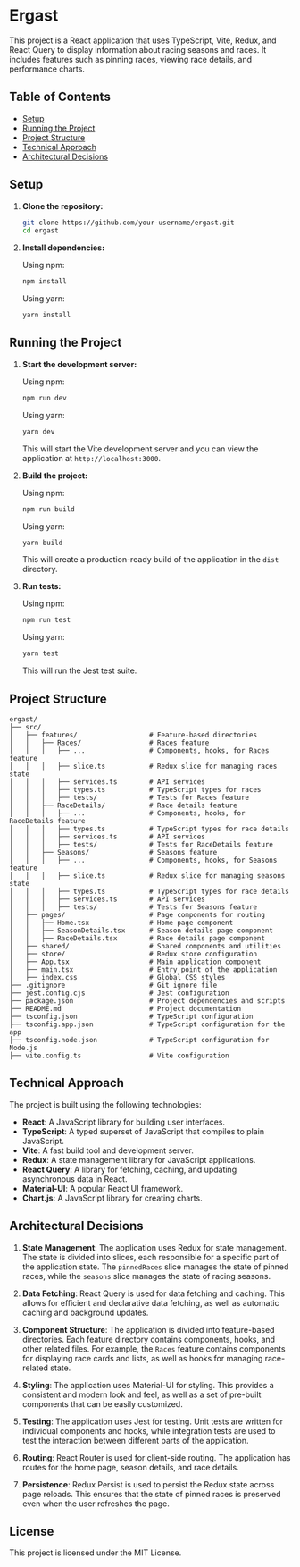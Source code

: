 # Ergast

This project is a React application that uses TypeScript, Vite, Redux, and React Query to display information about racing seasons and races. It includes features such as pinning races, viewing race details, and performance charts.

## Table of Contents

- [Setup](#setup)
- [Running the Project](#running-the-project)
- [Project Structure](#project-structure)
- [Technical Approach](#technical-approach)
- [Architectural Decisions](#architectural-decisions)

## Setup

1. **Clone the repository:**

   ```sh
   git clone https://github.com/your-username/ergast.git
   cd ergast
   ```

2. **Install dependencies:**

   Using npm:

   ```sh
   npm install
   ```

   Using yarn:

   ```sh
   yarn install
   ```

## Running the Project

1. **Start the development server:**

   Using npm:

   ```sh
   npm run dev
   ```

   Using yarn:

   ```sh
   yarn dev
   ```

   This will start the Vite development server and you can view the application at `http://localhost:3000`.

2. **Build the project:**

   Using npm:

   ```sh
   npm run build
   ```

   Using yarn:

   ```sh
   yarn build
   ```

   This will create a production-ready build of the application in the `dist` directory.

3. **Run tests:**

   Using npm:

   ```sh
   npm run test
   ```

   Using yarn:

   ```sh
   yarn test
   ```

   This will run the Jest test suite.

## Project Structure

```
ergast/
├── src/
│   ├── features/                  # Feature-based directories
│   │   ├── Races/                 # Races feature
│   │   │   ├── ...                # Components, hooks, for Races feature
│   │   │   ├── slice.ts           # Redux slice for managing races state
│   │   │   ├── services.ts        # API services
│   │   │   ├── types.ts           # TypeScript types for races
│   │   │   ├── tests/             # Tests for Races feature
│   │   ├── RaceDetails/           # Race details feature
│   │   │   ├── ...                # Components, hooks, for RaceDetails feature
│   │   │   ├── types.ts           # TypeScript types for race details
│   │   │   ├── services.ts        # API services
│   │   │   ├── tests/             # Tests for RaceDetails feature
│   │   ├── Seasons/               # Seasons feature
│   │   │   ├── ...                # Components, hooks, for Seasons feature
│   │   │   ├── slice.ts           # Redux slice for managing seasons state
│   │   │   ├── types.ts           # TypeScript types for race details
│   │   │   ├── services.ts        # API services
│   │   │   ├── tests/             # Tests for Seasons feature
│   ├── pages/                     # Page components for routing
│   │   ├── Home.tsx               # Home page component
│   │   ├── SeasonDetails.tsx      # Season details page component
│   │   ├── RaceDetails.tsx        # Race details page component
│   ├── shared/                    # Shared components and utilities
│   ├── store/                     # Redux store configuration
│   ├── App.tsx                    # Main application component
│   ├── main.tsx                   # Entry point of the application
│   ├── index.css                  # Global CSS styles
├── .gitignore                     # Git ignore file
├── jest.config.cjs                # Jest configuration
├── package.json                   # Project dependencies and scripts
├── README.md                      # Project documentation
├── tsconfig.json                  # TypeScript configuration
├── tsconfig.app.json              # TypeScript configuration for the app
├── tsconfig.node.json             # TypeScript configuration for Node.js
├── vite.config.ts                 # Vite configuration
```

## Technical Approach

The project is built using the following technologies:

- **React**: A JavaScript library for building user interfaces.
- **TypeScript**: A typed superset of JavaScript that compiles to plain JavaScript.
- **Vite**: A fast build tool and development server.
- **Redux**: A state management library for JavaScript applications.
- **React Query**: A library for fetching, caching, and updating asynchronous data in React.
- **Material-UI**: A popular React UI framework.
- **Chart.js**: A JavaScript library for creating charts.

## Architectural Decisions

1. **State Management**: The application uses Redux for state management. The state is divided into slices, each responsible for a specific part of the application state. The `pinnedRaces` slice manages the state of pinned races, while the `seasons` slice manages the state of racing seasons.

2. **Data Fetching**: React Query is used for data fetching and caching. This allows for efficient and declarative data fetching, as well as automatic caching and background updates.

3. **Component Structure**: The application is divided into feature-based directories. Each feature directory contains components, hooks, and other related files. For example, the `Races` feature contains components for displaying race cards and lists, as well as hooks for managing race-related state.

4. **Styling**: The application uses Material-UI for styling. This provides a consistent and modern look and feel, as well as a set of pre-built components that can be easily customized.

5. **Testing**: The application uses Jest for testing. Unit tests are written for individual components and hooks, while integration tests are used to test the interaction between different parts of the application.

6. **Routing**: React Router is used for client-side routing. The application has routes for the home page, season details, and race details.

7. **Persistence**: Redux Persist is used to persist the Redux state across page reloads. This ensures that the state of pinned races is preserved even when the user refreshes the page.

## License

This project is licensed under the MIT License.
